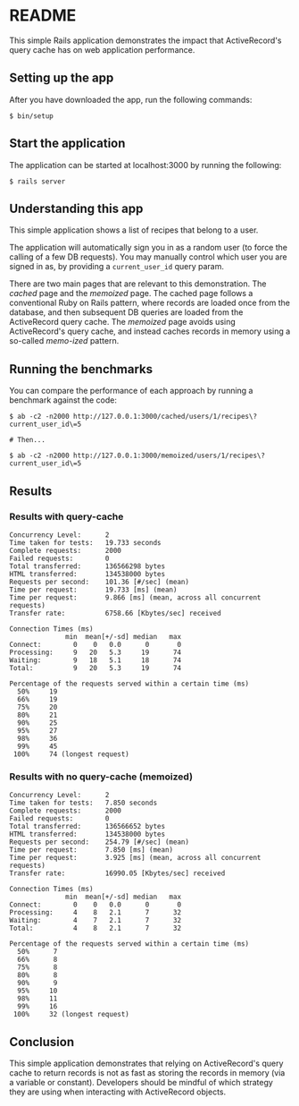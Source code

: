 # README

This simple Rails application demonstrates the impact that ActiveRecord's query cache has on web application performance.

## Setting up the app

After you have downloaded the app, run the following commands:

```
$ bin/setup
```

## Start the application

The application can be started at localhost:3000 by running the following:

```
$ rails server
```

## Understanding this app

This simple application shows a list of recipes that belong to a user.

The application will automatically sign you in as a random user (to force the calling of a few DB requests). You may manually control which user you are signed in as, by providing a `current_user_id` query param.

There are two main pages that are relevant to this demonstration. The _cached_ page and the _memoized_ page. The cached page follows a conventional Ruby on Rails pattern, where records are loaded once from the database, and then subsequent DB queries are loaded from the ActiveRecord query cache. The _memoized_ page avoids using ActiveRecord's query cache, and instead caches records in memory using a so-called _memo-ized_ pattern.

## Running the benchmarks

You can compare the performance of each approach by running a benchmark against the code:

```
$ ab -c2 -n2000 http://127.0.0.1:3000/cached/users/1/recipes\?current_user_id\=5

# Then...

$ ab -c2 -n2000 http://127.0.0.1:3000/memoized/users/1/recipes\?current_user_id\=5
```

## Results

### Results with query-cache

```
Concurrency Level:      2
Time taken for tests:   19.733 seconds
Complete requests:      2000
Failed requests:        0
Total transferred:      136566298 bytes
HTML transferred:       134538000 bytes
Requests per second:    101.36 [#/sec] (mean)
Time per request:       19.733 [ms] (mean)
Time per request:       9.866 [ms] (mean, across all concurrent requests)
Transfer rate:          6758.66 [Kbytes/sec] received

Connection Times (ms)
              min  mean[+/-sd] median   max
Connect:        0    0   0.0      0       0
Processing:     9   20   5.3     19      74
Waiting:        9   18   5.1     18      74
Total:          9   20   5.3     19      74

Percentage of the requests served within a certain time (ms)
  50%     19
  66%     19
  75%     20
  80%     21
  90%     25
  95%     27
  98%     36
  99%     45
 100%     74 (longest request)
```

### Results with no query-cache (memoized)

```
Concurrency Level:      2
Time taken for tests:   7.850 seconds
Complete requests:      2000
Failed requests:        0
Total transferred:      136566652 bytes
HTML transferred:       134538000 bytes
Requests per second:    254.79 [#/sec] (mean)
Time per request:       7.850 [ms] (mean)
Time per request:       3.925 [ms] (mean, across all concurrent requests)
Transfer rate:          16990.05 [Kbytes/sec] received

Connection Times (ms)
              min  mean[+/-sd] median   max
Connect:        0    0   0.0      0       0
Processing:     4    8   2.1      7      32
Waiting:        4    7   2.1      7      32
Total:          4    8   2.1      7      32

Percentage of the requests served within a certain time (ms)
  50%      7
  66%      8
  75%      8
  80%      8
  90%      9
  95%     10
  98%     11
  99%     16
 100%     32 (longest request)
```

## Conclusion

This simple application demonstrates that relying on ActiveRecord's query cache to return records is not as fast as storing the records in memory (via a variable or constant). Developers should be mindful of which strategy they are using when interacting with ActiveRecord objects.
